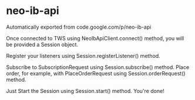 # neo-ib-api
Automatically exported from code.google.com/p/neo-ib-api

Once connected to TWS using NeoIbApiClient.connect() method, you will be provided a Session object.

Register your listeners using Session.registerListener() method.

Subscribe to SubscriptionRequest using Session.subscribe() method. Place order, for example, with PlaceOrderRequest using Session.orderRequest() method.

Just Start the Session using Session.start() method. You're done!
